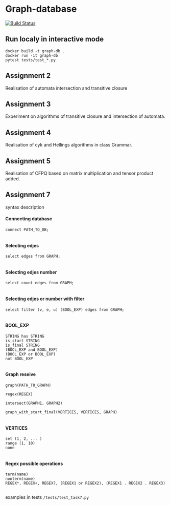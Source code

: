 # Graph-database

[![Build Status](https://travis-ci.org/artemlunev2000/Graph-database.svg?branch=task01)](https://travis-ci.org/artemlunev2000/Graph-database)

## Run localy in interactive mode

```
docker build -t graph-db .
docker run -it graph-db
pytest tests/test_*.py

```
## Assignment 2
Realisation of automata intersection and transitive closure

## Assignment 3
Experiment on algorithms of transitive closure and intersection of automata.

## Assignment 4
Realisation of cyk and Hellings algorithms in class Grammar.

## Assignment 5
Realisation of CFPQ based on matrix multiplication and tensor product added.

## Assignment 7
syntax description

#### Connecting database
```
connect PATH_TO_DB;
    
```

#### Selecting edjes
```
select edges from GRAPH;
    
```

#### Selecting edjes number
```
select count edges from GRAPH;
    
```

#### Selecting edjes or number with filter
```
select filter (v, e, u) (BOOL_EXP) edges from GRAPH;
    
```

#### BOOL_EXP
```
STRING has STRING
is_start STRING
is_final STRING
(BOOL_EXP and BOOL_EXP)
(BOOL_EXP or BOOL_EXP)
not BOOL_EXP
    
```

#### Graph reseive
```
graph(PATH_TO_GRAPH)

regex(REGEX)

intersect(GRAPH1, GRAPH2)

graph_with_start_final(VERTICES, VERTICES, GRAPH)
    
```

#### VERTICES
```
set (1, 2, ... )
range (1, 10)
none
    
```

#### Regex possible operations
```
term(name)
nonterm(name)
REGEX*, REGEX+, REGEX?, (REGEX1 or REGEX2), (REGEX1 . REGEX2 . REGEX3)
    
```

examples in tests `/tests/test_task7.py`


